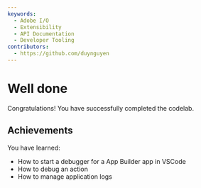 ```yaml
---
keywords:
  - Adobe I/O
  - Extensibility
  - API Documentation
  - Developer Tooling
contributors: 
  - https://github.com/duynguyen 
---
```


# Well done

Congratulations! You have successfully completed the codelab.

## Achievements

You have learned: 

* How to start a debugger for a App Builder app in VSCode
* How to debug an action
* How to manage application logs
